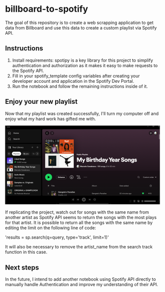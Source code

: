 # billboard-to-spotify
The goal of this repository is to create a web scrapping application to get data from Billboard and use this data to create a custom playlist via Spotify API.

## Instructions

1. Install requirements: spotipy is a key library for this project to simplify authentication and authorization as it makes it easy to make requests to the Spotify API. 
2. Fill in your spotify_template config variables after creating your developer account and application in the Spotify Dev Portal.
3. Run the notebook and follow the remaining instructions inside of it.


## Enjoy your new playlist

Now that my playlist was created successfully, I'll turn my computer off and enjoy what my hard work has gifted me with.

![results](images/results.png)

If replicating the project, watch out for songs with the same name from another artist as Spotify API seems to return the songs with the most plays for that artist. It is possible to return all the songs with the same name by editing the limit on the following line of code:

'results = sp.search(q=query, type='track', limit=1)'

It will also be necessary to remove the artist_name from the search track function in this case.

## Next steps

In the future, I intend to add another notebook using Spotify API directly to manually handle Authentication and improve my understanding of their API.
